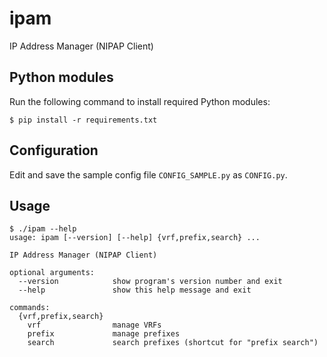 # ipam
IP Address Manager (NIPAP Client)

## Python modules
Run the following command to install required Python modules:
~~~
$ pip install -r requirements.txt
~~~

## Configuration
Edit and save the sample config file `CONFIG_SAMPLE.py` as `CONFIG.py`.

## Usage
```
$ ./ipam --help
usage: ipam [--version] [--help] {vrf,prefix,search} ...

IP Address Manager (NIPAP Client)

optional arguments:
  --version            show program's version number and exit
  --help               show this help message and exit

commands:
  {vrf,prefix,search}
    vrf                manage VRFs
    prefix             manage prefixes
    search             search prefixes (shortcut for "prefix search")
```
